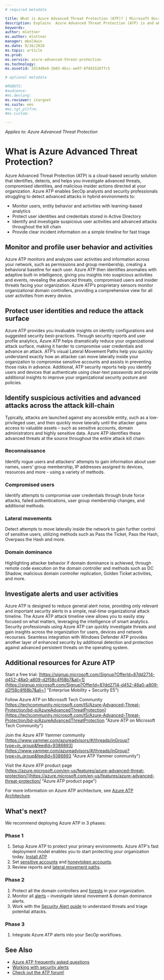 ```yaml
---
# required metadata

title: What is Azure Advanced Threat Protection (ATP)? | Microsoft Docs
description: Explains  Azure Advanced Threat Protection (ATP) is and what kinds of suspicious activities it can detect
keywords:
author: mlottner
ms.author: mlottner
manager: mbaldwin
ms.date: 9/16/2018
ms.topic: article
ms.prod:
ms.service: azure-advanced-threat-protection
ms.technology:
ms.assetid: 2d14d0e9-1b03-4bcc-ae97-8fd41526ffc5

# optional metadata

#ROBOTS:
#audience:
#ms.devlang:
ms.reviewer: itargoet
ms.suite: ems
#ms.tgt_pltfrm:
#ms.custom:

---
```


*Applies to: Azure Advanced Threat Protection*

# What is Azure Advanced Threat Protection?
Azure Advanced Threat Protection (ATP) is a cloud-based security solution that identifies, detects, and helps you investigate advanced threats, compromised identities, and malicious insider actions directed at your organization. 
Azure ATP enables SecOp analysts and security professionals struggling to detect advanced attacks in hybrid environments to:  
- Monitor users, entity behavior and activities with learning-based analytics  
- Protect user identities and credentials stored in Active Directory  
- Identify and investigate suspicious user activities and advanced attacks throughout the kill chain 
- Provide clear incident information on a simple timeline for fast triage 
 
## Monitor and profile user behavior and activities  
Azure ATP monitors and analyzes user activities and information across your network, such as permissions and group membership, creating a behavioral baseline for each user. Azure ATP then identifies anomalies with adaptive built-in intelligence, giving you insights into suspicious activities and events, revealing the advanced threats, compromised users and insider threats facing your organization. Azure ATP’s proprietary sensors monitor organizational domain controllers, providing a comprehensive view for all user activities from every device. 
 
## Protect user identities and reduce the attack surface   
Azure ATP provides you invaluable insights on identity configurations and suggested security best-practices. Through security reports and user profile analytics, Azure ATP helps dramatically reduce your organizational attack surface, making it harder to compromise user credentials and advance an attack. ATP’s visual Lateral Movement Paths help you quickly understand exactly how an attacker can move laterally inside your organization to compromise sensitive accounts and assists in preventing those risks in advance. Additional, ATP security reports help you identify users and devices that authenticate using clear-text passwords and provide additional insights to improve your organizational security posture and policies.  
 
## Identify suspicious activities and advanced attacks across the attack kill-chain 
Typically, attacks are launched against any accessible entity, such as a low-privileged user, and then quickly move laterally until the attacker gains access to valuable assets – such as sensitive accounts, domain administrators and highly sensitive data. Azure ATP identifies these advanced threats at the source throughout the entire attack kill chain: 
### Reconnaissance 
Identify rogue users and attackers’ attempts to gain information about user names, users’ group membership, IP addresses assigned to devices, resources and more - using a variety of methods.  
### Compromised users
Identify attempts to compromise user credentials through brute force attacks, failed authentications, user group membership changes, and additional methods.  

### Lateral movements
Detect attempts to move laterally inside the network to gain further control of sensitive users, utilizing methods such as Pass the Ticket, Pass the Hash, Overpass the Hash and more.  

### Domain dominance
Highlighting attacker behavior if domain dominance is achieved, through remote code execution on the domain controller and methods such as DC Shadow, malicious domain controller replication, Golden Ticket activities, and more.   

## Investigate alerts and user activities  
Azure ATP is designed to reduce general alert noise, providing only relevant and important security alerts in a simple, real-time organizational attack timeline. The Azure ATP attack timeline view allows you to easily stay focused on what matters, leveraging the intelligence of smart analytics. Security professionals using Azure ATP can quickly investigate threats and gain insights across the organization for users, devices and network recourses. Seamless integration with Windows Defender ATP provides another layer of enhanced security by additional detection and protection against advanced persistent threats on the operating system.  

## Additional resources for Azure ATP  
Start a free trial:  [https://signup.microsoft.com/Signup?OfferId=87dd2714-d452-48a0-a809-d2f58c4f68b7&ali=1](https://signup.microsoft.com/Signup?OfferId=87dd2714-d452-48a0-a809-d2f58c4f68b7&ali=1 "Enterprise Mobility + Security E5")
 
Follow Azure ATP on Microsoft Tech Community  
[https://techcommunity.microsoft.com/t5/Azure-Advanced-Threat-Protection/bd-p/AzureAdvancedThreatProtection](https://techcommunity.microsoft.com/t5/Azure-Advanced-Threat-Protection/bd-p/AzureAdvancedThreatProtection "Azure ATP on Microsoft Tech Community")
 
Join the Azure ATP Yammer community [https://www.yammer.com/azureadvisors/#/threads/inGroup?type=in_group&feedId=9386893](https://www.yammer.com/azureadvisors/#/threads/inGroup?type=in_group&feedId=9386893 "Azure ATP Yammer community")
 
Visit the Azure ATP product page  
[https://azure.microsoft.com/en-us/features/azure-advanced-threat-protection/](https://azure.microsoft.com/en-us/features/azure-advanced-threat-protection/ "Azure ATP product page")

For more information on Azure ATP architecture, see [Azure ATP Architecture](atp-architecture.md).
 
## What's next? 
We recommend deploying Azure ATP in 3 phases:  
### Phase 1
1. Setup Azure ATP to protect your primary environments. Azure ATP's fast deployment model enables you to start protecting your organization today. [Install ATP](install-atp-step1.md)  
2. Set [sensitive accounts](sensitive-accounts.md) and [honeytoken accounts](install-atp-step7.md).   
3. Review reports and [lateral movement paths](use-case-lateral-movement-path.md).  

### Phase 2
1. Protect all the domain controllers and [forests](atp-multi-forest.md) in your organization.  
2.  Monitor all [alerts](working-with-suspicious-activities.md) – investigate lateral movement & domain dominance alerts.  
3. Work with the [Security Alert guide](suspicious-activity-guide.md) to understand threats and triage potential attacks.   

### Phase 3
1. Integrate Azure ATP alerts into your SecOp workflows. 

## See Also
- [Azure ATP frequently asked questions](atp-technical-faq.md)
- [Working with security alerts](working-with-suspicious-activities.md)
- [Check out the ATP forum!](https://aka.ms/azureatpcommunity)